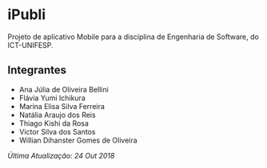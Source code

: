 # iPubli

Projeto de aplicativo Mobile para a disciplina de Engenharia de Software, do ICT-UNIFESP.

## Integrantes
- Ana Júlia de Oliveira Bellini
- Flávia Yumi Ichikura
- Marina Elisa Silva Ferreira
- Natália Araujo dos Reis
- Thiago Kishi da Rosa
- Victor Silva dos Santos
- Willian Dihanster Gomes de Oliveira

*Última Atualização: 24 Out 2018*
